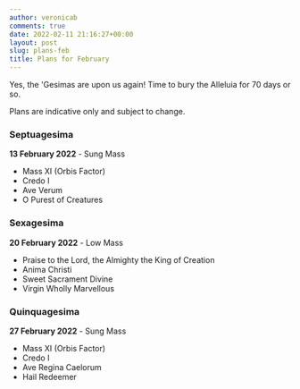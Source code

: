 ```yaml
---
author: veronicab
comments: true
date: 2022-02-11 21:16:27+00:00
layout: post
slug: plans-feb
title: Plans for February
---
```


Yes, the 'Gesimas are upon us again! Time to bury the Alleluia for 70 days or so.

Plans are indicative only and subject to change.

### Septuagesima

**13 February 2022** - Sung Mass

* Mass XI (Orbis Factor)
* Credo I
* Ave Verum
* O Purest of Creatures

### Sexagesima

**20 February 2022** - Low Mass

* Praise to the Lord, the Almighty the King of Creation
* Anima Christi
* Sweet Sacrament Divine
* Virgin Wholly Marvellous

### Quinquagesima

**27 February 2022** - Sung Mass

* Mass XI (Orbis Factor)
* Credo I
* Ave Regina Caelorum
* Hail Redeemer




